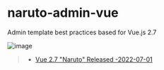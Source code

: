 # naruto-admin-vue
Admin template best practices based for Vue.js 2.7

![image](https://user-images.githubusercontent.com/26575685/176988285-122274d6-ad30-46a3-9b99-a85a1b80dc6a.png)


> - [Vue 2.7 "Naruto" Released -2022-07-01](https://blog.vuejs.org/posts/vue-2-7-naruto.html)
